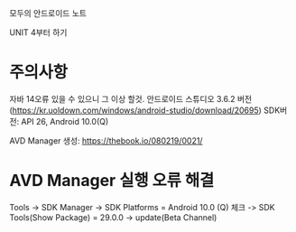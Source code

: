모두의 안드로이드 노트

UNIT 4부터 하기

# 주의사항 #
자바 14오류 있을 수 있으니 그 이상 할것.
안드로이드 스튜디오 3.6.2 버전(https://kr.uoldown.com/windows/android-studio/download/20695)
SDK버전: API 26, Android 10.0(Q)

AVD Manager 생성:
https://thebook.io/080219/0021/

# AVD Manager 실행 오류 해결 #
Tools -> SDK Manager -> SDK Platforms = Android 10.0 (Q) 체크
 -> SDK Tools(Show Package) = 29.0.0 -> update(Beta Channel)
